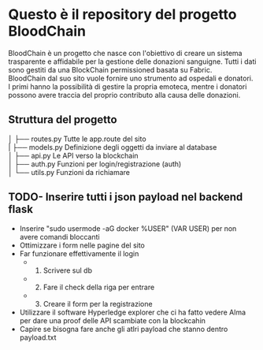 # Questo è il repository del progetto BloodChain
BloodChain è un progetto che nasce con l'obiettivo di creare un sistema trasparente e affidabile per la gestione delle donazioni sanguigne. Tutti i dati sono gestiti da una BlockChain permissioned basata su Fabric. \
BloodChain dal suo sito vuole fornire uno strumento ad ospedali e donatori. I primi hanno la possibilità di gestire la propria emoteca, mentre i donatori possono avere traccia del proprio contributo alla causa delle donazioni.

## Struttura del progetto
│   ├── routes.py          Tutte le app.route del sito \
|   ├── models.py          Definizione degli oggetti da inviare al database \
│   ├── api.py             Le API verso la blockchain \
│   ├── auth.py            Funzioni per login/registrazione  (auth)\
│   └── utils.py           Funzioni da richiamare

## TODO- Inserire tutti i json payload nel backend flask
- Inserire "sudo usermode -aG docker %USER" (VAR USER) per non avere comandi bloccanti
- Ottimizzare i form  nelle pagine del sito
- Far funzionare effettivamente il login
    -  1. Scrivere sul db
    -  2. Fare il check della riga per entrare
    -  3. Creare il form per la registrazione
- Utilizzare il software Hyperledge explorer che ci ha fatto vedere Alma per dare una proof delle API scambiate con la blockcahin
- Capire se bisogna fare anche gli atlri payload che stanno dentro payload.txt
